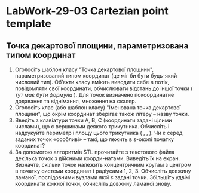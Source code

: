 # LabWork-29-03 Cartezian point template
## Точка декартової площини, параметризована типом координат
1.	Оголосіть шаблон класу "Точка декартової площини", параметризований типом координат (це міг би бути будь-який числовий тип). Об’єкти класу вміють виводити себе в потік, повідомляти свої координати, обчислювати відстань до іншої точки ( _тут має бути формула_ ). Для точок визначено покоординатне додавання та віднімання, множення на скаляр.
2.	Оголосіть клас (або шаблон класу) "Іменована точка декартової площини", що окрім координат зберігає також літеру – назву точки.
3.	Введіть з клавіатури точки А, В, С (координати задані цілими числами), що є вершинами деякого трикутника. Обчисліть і надрукуйте периметр і площу цього трикутника ( ,  ,  ). Чи є серед заданих точок «особливі» – такі, що лежить в ε-околі початку координат?
4.	За допомогою алгоритмів STL прочитайте з текстового файла декілька точок з дійсними коорди-натами. Виведіть їх на екран. Визначте, скільки точок належить концентричним кругам з центром в початку системи координат і радіусами 1, 2, 3. Обчисліть довжину ламаної, послідовними вузлами якої є задані точки. Збільшіть удвічі координати кожної точки, обчисліть довжину ламаної знову.
